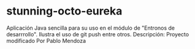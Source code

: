 # stunning-octo-eureka

Aplicación Java sencilla para su uso en el módulo de "Entronos de desarrrollo".
Ilustra el uso de git push entre otros.
Descripción:
Proyecto modificado Por Pablo Mendoza
